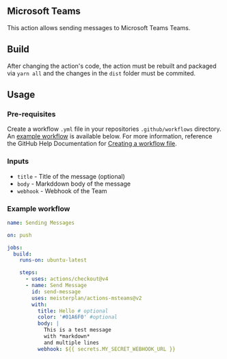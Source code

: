 ## Microsoft Teams

This action allows sending messages to Microsoft Teams Teams.

## Build

After changing the action's code, the action must be rebuilt and packaged via `yarn all` and the changes in the `dist` folder must be commited.

## Usage

### Pre-requisites

Create a workflow `.yml` file in your repositories `.github/workflows` directory. An [example workflow](#example-workflow) is available below. For more information, reference the GitHub Help Documentation for [Creating a workflow file](https://help.github.com/en/articles/configuring-a-workflow#creating-a-workflow-file).

### Inputs

- `title` - Title of the message (optional)
- `body` - Markddown body of the message
- `webhook` - Webhook of the Team

### Example workflow

```yaml
name: Sending Messages

on: push

jobs:
  build:
    runs-on: ubuntu-latest

    steps:
      - uses: actions/checkout@v4
      - name: Send Message
        id: send-message
        uses: meisterplan/actions-msteams@v2
        with:
          title: Hello # optional
          color: '#01A6F0' #optional
          body: |
            This is a test message
            with *markdown*
            and multiple lines
          webhook: ${{ secrets.MY_SECRET_WEBHOOK_URL }}
```
